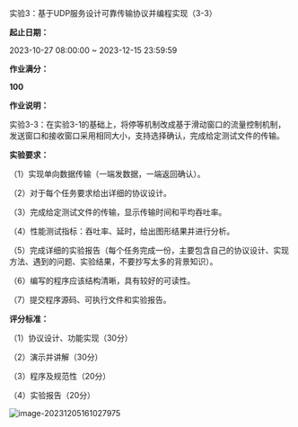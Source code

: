 实验3：基于UDP服务设计可靠传输协议并编程实现（3-3）

**起止日期：**

2023-10-27 08:00:00 ~ 2023-12-15 23:59:59

**作业满分：**

**100**

**作业说明：**

实验3-3：在实验3-1的基础上，将停等机制改成基于滑动窗口的流量控制机制，发送窗口和接收窗口采用相同大小，支持选择确认，完成给定测试文件的传输。



**实验要求：**

（1）实现单向数据传输（一端发数据，一端返回确认）。

（2）对于每个任务要求给出详细的协议设计。

（3）完成给定测试文件的传输，显示传输时间和平均吞吐率。

（4）性能测试指标：吞吐率、延时，给出图形结果并进行分析。

（5）完成详细的实验报告（每个任务完成一份，主要包含自己的协议设计、实现方法、遇到的问题、实验结果，不要抄写太多的背景知识）。

（6）编写的程序应该结构清晰，具有较好的可读性。

（7）提交程序源码、可执行文件和实验报告。

 

**评分标准：**

（1）协议设计、功能实现（30分）

（2）演示并讲解（30分）

（3）程序及规范性（20分）

（4）实验报告（20分）

![image-20231205161027975](C:/Users/%E5%8D%8E%E7%9B%96%E5%B0%86%E5%80%BE/AppData/Roaming/Typora/typora-user-images/image-20231205161027975.png)
